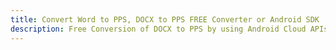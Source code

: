 ---title: Convert Word to PPS, DOCX to PPS FREE Converter or Android SDKdescription: Free Conversion of DOCX to PPS by using Android Cloud APIs & SDKs. Also Create, Edit & Render Microsoft Word & OpenOffice documents in the Cloud.---